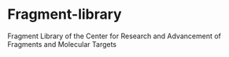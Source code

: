 # Fragment-library
Fragment Library of the Center for Research and Advancement of Fragments and Molecular Targets
